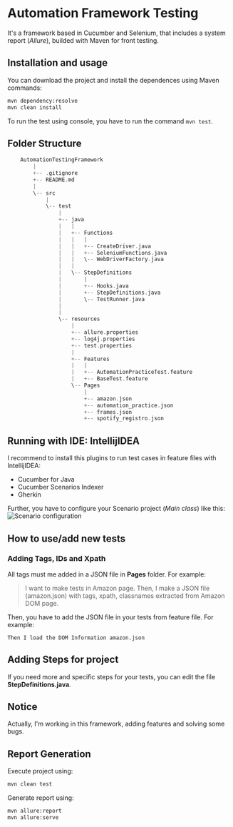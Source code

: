 # Automation Framework Testing
It's a framework based in Cucumber and Selenium, that includes a system report (_Allure_), builded with Maven for front testing.

##  Installation and usage
You can download the project and install the dependences using Maven commands:
~~~bash
mvn dependency:resolve
mvn clean install
~~~

To run the test using console, you have to run the command `mvn test`.

## Folder Structure

~~~cpp
    AutomationTestingFramework
        |
        +-- .gitignore
        +-- README.md
        |
        \-- src
            |
            \-- test
                |
                +-- java
                |   |
                |   +-- Functions
                |   |   |
                |   |   +-- CreateDriver.java
                |   |   +-- SeleniumFunctions.java
                |   |   \-- WebDriverFactory.java
                |   |
                |   \-- StepDefinitions
                |       |
                |       +-- Hooks.java
                |       +-- StepDefinitions.java
                |       \-- TestRunner.java
                |
                |     
                \-- resources
                    |
                    +-- allure.properties
                    +-- log4j.properties
                    +-- test.properties
                    |
                    +-- Features
                    |   |
                    |   +-- AutomationPracticeTest.feature
                    |   +-- BaseTest.feature
                    \-- Pages
                        |
                        +-- amazon.json
                        +-- automation_practice.json
                        +-- frames.json
                        +-- spotify_registro.json 
~~~

## Running with IDE: IntellijIDEA
I recommend to install this plugins to run test cases in feature files with IntellijIDEA:
- Cucumber for Java
- Cucumber Scenarios Indexer
- Gherkin

Further, you have to configure your Scenario project (_Main class_) like this:
![Scenario configuration](https://i.imgur.com/8Pn77MV.png)

##  How to use/add new tests
### Adding Tags, IDs and Xpath
All tags must me added in a JSON file in **Pages** folder. For example:
> I want to make tests in Amazon page. Then, I make a JSON file (amazon.json) with 
> tags, xpath, classnames extracted from Amazon DOM page.  

Then, you have to add the JSON file in your tests from feature file. For example:
~~~gherkin
Then I load the DOM Information amazon.json
~~~

## Adding Steps for project
If you need more and specific steps for your tests, you can edit the file **StepDefinitions.java**.

##  Notice
Actually, I'm working in this framework, adding features and solving some bugs. 

## Report Generation
Execute project using:
~~~sh
mvn clean test
~~~

Generate report using:
~~~sh
mvn allure:report
mvn allure:serve
~~~

